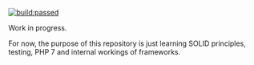<a href="https://travis-ci.org/ambitia/ambitia"><img src="https://travis-ci.org/ambitia/ambitia.svg" alt="build:passed" /></a>

Work in progress.

For now, the purpose of this repository is just learning SOLID principles, testing, PHP 7 and internal workings of frameworks.
